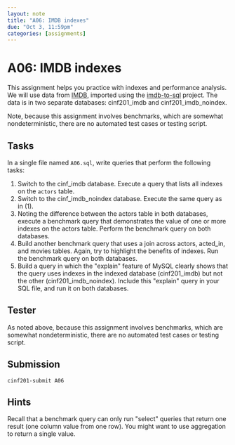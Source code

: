 ```yaml
---
layout: note
title: "A06: IMDB indexes"
due: "Oct 3, 11:59pm"
categories: [assignments]
---
```


# A06: IMDB indexes

This assignment helps you practice with indexes and performance analysis. We will use data from [IMDB](http://www.imdb.com/), imported using the [imdb-to-sql](https://github.com/ameerkat/imdb-to-sql) project. The data is in two separate databases: cinf201\_imdb and cinf201\_imdb\_noindex.

Note, because this assignment involves benchmarks, which are somewhat nondeterministic, there are no automated test cases or testing script.

## Tasks

In a single file named `A06.sql`, write queries that perform the following tasks:

1. Switch to the cinf\_imdb database. Execute a query that lists all indexes on the `actors` table.
2. Switch to the cinf\_imdb\_noindex database. Execute the same query as in (1).
3. Noting the difference between the actors table in both databases, execute a benchmark query that demonstrates the value of one or more indexes on the actors table. Perform the benchmark query on both databases.
4. Build another benchmark query that uses a join across actors, acted\_in, and movies tables. Again, try to highlight the benefits of indexes. Run the benchmark query on both databases.
5. Build a query in which the "explain" feature of MySQL clearly shows that the query uses indexes in the indexed database (cinf201\_imdb) but not the other (cinf201\_imdb\_noindex). Include this "explain" query in your SQL file, and run it on both databases.

## Tester

As noted above, because this assignment involves benchmarks, which are somewhat nondeterministic, there are no automated test cases or testing script.

## Submission

~~~
cinf201-submit A06
~~~

## Hints

Recall that a benchmark query can only run "select" queries that return one result (one column value from one row). You might want to use aggregation to return a single value.

